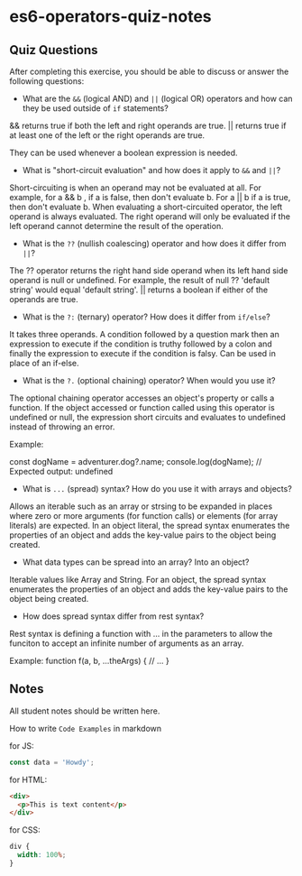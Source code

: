 # es6-operators-quiz-notes

## Quiz Questions

After completing this exercise, you should be able to discuss or answer the following questions:

- What are the `&&` (logical AND) and `||` (logical OR) operators and how can they be used outside of `if` statements?

&& returns true if both the left and right operands are true.
|| returns true if at least one of the left or the right operands are true.

They can be used whenever a boolean expression is needed.

- What is "short-circuit evaluation" and how does it apply to `&&` and `||`?

Short-circuiting is when an operand may not be evaluated at all.
For example, for a && b , if a is false, then don't evaluate b. For a || b if a is true, then don't evaluate b. When evaluating a short-circuited operator, the left operand is always evaluated. The right operand will only be evaluated if the left operand cannot determine the result of the operation.

- What is the `??` (nullish coalescing) operator and how does it differ from `||`?

The ?? operator returns the right hand side operand when its left hand side operand is null or undefined. For example, the result of null ?? 'default string' would equal 'default string'. || returns a boolean if either of the operands are true.

- What is the `?:` (ternary) operator? How does it differ from `if/else`?

It takes three operands. A condition followed by a question mark then an expression to execute if the condition is truthy followed by a colon and finally the expression to execute if the condition is falsy. Can be used in place of an if-else.

- What is the `?.` (optional chaining) operator? When would you use it?

The optional chaining operator accesses an object's property or calls a function. If the object accessed or function called using this operator is undefined or null, the expression short circuits and evaluates to undefined instead of throwing an error.

Example:

const dogName = adventurer.dog?.name;
console.log(dogName);
// Expected output: undefined

- What is `...` (spread) syntax? How do you use it with arrays and objects?

Allows an iterable such as an array or strsing to be expanded in places where zero or more arguments (for function calls) or elements (for array literals) are expected. In an object literal, the spread syntax enumerates the properties of an object and adds the key-value pairs to the object being created.

- What data types can be spread into an array? Into an object?

Iterable values like Array and String.
For an object, the spread syntax enumerates the properties of an object and adds the key-value pairs to the object being created.

- How does spread syntax differ from rest syntax?

Rest syntax is defining a function with ... in the parameters to allow the funciton to accept an infinite number of arguments as an array.

Example:
function f(a, b, ...theArgs) {
// …
}

## Notes

All student notes should be written here.

How to write `Code Examples` in markdown

for JS:

```js
const data = 'Howdy';
```

for HTML:

```html
<div>
  <p>This is text content</p>
</div>
```

for CSS:

```css
div {
  width: 100%;
}
```
